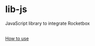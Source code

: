 lib-js
======

JavaScript library to integrate Rocketbox

<br/>
<a href="https://rocketbox.io/docs">How to use</a>
<br/><br/>